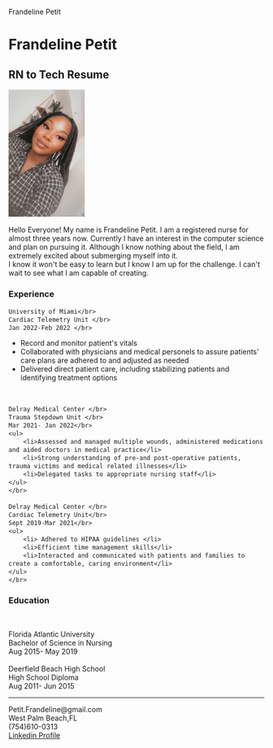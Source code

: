 Frandeline Petit
<html lang="en">
<head>
	<meta charset="utf-8">
	<meta name="viewport" content="width=device-width, initial-scale=1">
</head>
<h1>Frandeline Petit</h1>
<h2>RN to Tech Resume</h2>
<img src="petit.png" width="150" height="250">
<body>
<p>
	Hello Everyone! My name is Frandeline Petit. I am a registered nurse for almost three years now. Currently I have an interest in the computer science and plan on pursuing it. Although I know nothing about the field, I am extremely excited about submerging myself into it. <Br>  I know it won't be easy to learn but I know I am up for the challenge. I can't wait to see what I am capable of creating. 
</p>
<h3> Experience</h3>

	University of Miami</br>
	Cardiac Telemetry Unit </br>
	Jan 2022-Feb 2022 </br>
<ul>
	<li>Record and monitor patient's vitals</li>
	<li>Collaborated with physicians and medical personels to assure patients' care plans are adhered to and adjusted as needed</li>
	<li>Delivered direct patient care, including stabilizing patients and identifying treatment options</li>
</ul>
	<br>

	Delray Medical Center </br>
	Trauma Stepdown Unit </br>
	Mar 2021- Jan 2022</br>
	<ul>
		<li>Assessed and managed multiple wounds, administered medications and aided doctors in medical practice</li>
		<li>Strong understanding of pre-and post-operative patients, trauma victims and medical related illnesses</li>
		<li>Delegated tasks to appropriate nursing staff</li>
	</ul>
	</br>

	Delray Medical Center </br>
	Cardiac Telemetry Unit</br>
	Sept 2019-Mar 2021</br>
	<ul>
		<li> Adhered to HIPAA guidelines </li>
		<li>Efficient time management skills</li>
		<li>Interacted and communicated with patients and families to create a comfortable, caring environment</li>
	</ul>
	</br>

<h3>Education</h3></br>

Florida Atlantic University </br>
Bachelor of Science in Nursing</br>
Aug 2015- May 2019</br>
</br>
Deerfield Beach High School </br>
High School Diploma</br>
Aug 2011- Jun 2015</br>

<hr>

<p>
	Petit.Frandeline@gmail.com
	</br>
	West Palm Beach,FL
	</br>
	(754)610-0313 </br>
	<a href="http:www.linkedin.com/in/frandeline-petit-567347229"> Linkedin Profile </a>
</p>
</body>
</html>
